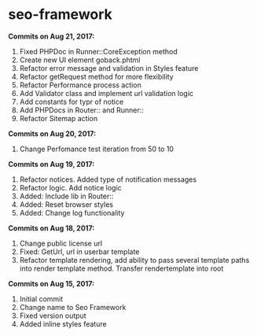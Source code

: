 # seo-framework
**Commits on Aug 21, 2017:**
1. Fixed PHPDoc in Runner::CoreException method
2. Create new UI element goback.phtml
3. Refactor error message and validation in Styles feature
4. Refactor getRequest method for more flexibility
5. Refactor Performance process action
6. Add Validator class and implement url validation logic
7. Add constants for typr of notice
8. Add PHPDocs in Router:: and Runner::
9. Refactor Sitemap action

**Commits on Aug 20, 2017:**
1. Change Perfomance test iteration from 50 to 10

**Commits on Aug 19, 2017:**
1. Refactor notices. Added type of notification messages
2. Refactor logic. Add notice logic
3. Added: Include lib in Router::
4. Added: Reset browser styles
5. Added: Change log functionality

**Commits on Aug 18, 2017:**
1. Change public license url
2. Fixed: GetUrl, url in userbar template
3. Refactor template rendering, add ability to pass several template paths into render template method. Transfer rendertemplate into root

**Commits on Aug 15, 2017:**
1. Initial commit
2. Change name to Seo Framework
3. Fixed version output
4. Added inline styles feature
